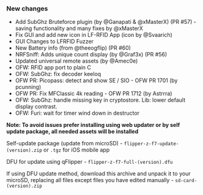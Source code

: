 ### New changes
* Add SubGhz Bruteforce plugin (by @Ganapati & @xMasterX) (PR #57) - saving functionality and many fixes by @xMasterX
* Fix GUI and add new icon in LF-RFID App (icon by @Svaarich)
* GUI Changes to LFRFID Fuzzer
* New Battery info (from @theeogflip) (PR #60)
* NRFSniff: Adds unique count display (by @Graf3x) (PR #56)
* Updated universal remote assets (by @Amec0e)
* OFW: RFID app port to plain C
* OFW: SubGhz: fix decoder keeloq
* OFW PR: Picopass: detect and show SE / SIO - OFW PR 1701 (by pcunning)
* OFW PR: Fix MFClassic 4k reading - OFW PR 1712 (by Astrrra)
* OFW: SubGhz: handle missing key in cryptostore. Lib: lower default display contrast.
* OFW: Furi: wait for timer wind down in destructor 

**Note: To avoid issues prefer installing using web updater or by self update package, all needed assets will be installed**

Self-update package (update from microSD) - `flipper-z-f7-update-(version).zip` or `.tgz` for iOS mobile app

DFU for update using qFlipper - `flipper-z-f7-full-(version).dfu`

If using DFU update method, download this archive and unpack it to your microSD, replacing all files except files you have edited manually -
`sd-card-(version).zip`

